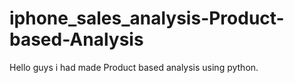 # iphone_sales_analysis-Product-based-Analysis
Hello guys i had made Product based analysis using python.
